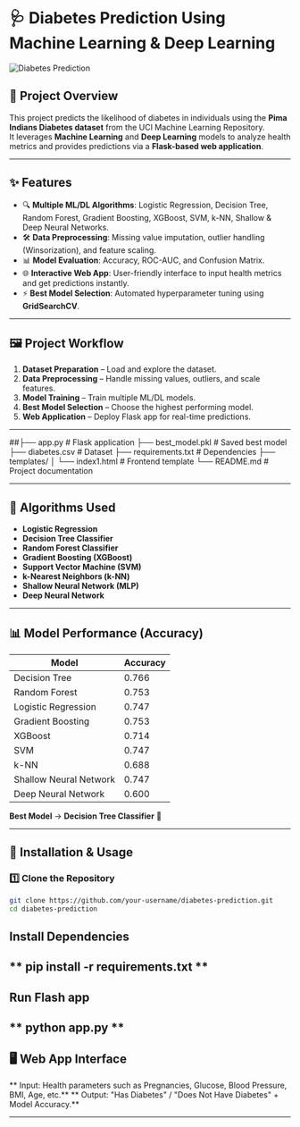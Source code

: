 # 🩺 Diabetes Prediction Using Machine Learning & Deep Learning  

![Diabetes Prediction](https://st4.depositphotos.com/7862542/38187/i/450/depositphotos_381875046-stock-photo-world-diabetes-day-november-blue.jpg)  

## 📌 Project Overview  
This project predicts the likelihood of diabetes in individuals using the **Pima Indians Diabetes dataset** from the UCI Machine Learning Repository.  
It leverages **Machine Learning** and **Deep Learning** models to analyze health metrics and provides predictions via a **Flask-based web application**.  

---

## ✨ Features  
- 🔍 **Multiple ML/DL Algorithms**: Logistic Regression, Decision Tree, Random Forest, Gradient Boosting, XGBoost, SVM, k-NN, Shallow & Deep Neural Networks.  
- 🛠 **Data Preprocessing**: Missing value imputation, outlier handling (Winsorization), and feature scaling.  
- 📊 **Model Evaluation**: Accuracy, ROC-AUC, and Confusion Matrix.  
- 🌐 **Interactive Web App**: User-friendly interface to input health metrics and get predictions instantly.  
- ⚡ **Best Model Selection**: Automated hyperparameter tuning using **GridSearchCV**.  

---

## 🖼 Project Workflow  
1. **Dataset Preparation** – Load and explore the dataset.  
2. **Data Preprocessing** – Handle missing values, outliers, and scale features.  
3. **Model Training** – Train multiple ML/DL models.  
4. **Best Model Selection** – Choose the highest performing model.  
5. **Web Application** – Deploy Flask app for real-time predictions.  

---
##├── app.py # Flask application
├── best_model.pkl # Saved best model
├── diabetes.csv # Dataset
├── requirements.txt # Dependencies
├── templates/
│ └── index1.html # Frontend template
└── README.md # Project documentation


---

## 🧠 Algorithms Used  
- **Logistic Regression**  
- **Decision Tree Classifier**  
- **Random Forest Classifier**  
- **Gradient Boosting (XGBoost)**  
- **Support Vector Machine (SVM)**  
- **k-Nearest Neighbors (k-NN)**  
- **Shallow Neural Network (MLP)**  
- **Deep Neural Network**  

---

## 📊 Model Performance (Accuracy)  
| Model                    | Accuracy |
|--------------------------|----------|
| Decision Tree            | 0.766    |
| Random Forest            | 0.753    |
| Logistic Regression      | 0.747    |
| Gradient Boosting        | 0.753    |
| XGBoost                  | 0.714    |
| SVM                      | 0.747    |
| k-NN                     | 0.688    |
| Shallow Neural Network   | 0.747    |
| Deep Neural Network      | 0.600    |

**Best Model** → **Decision Tree Classifier** 🎯  

---

## 🚀 Installation & Usage  

### 1️⃣ Clone the Repository  
```bash
git clone https://github.com/your-username/diabetes-prediction.git
cd diabetes-prediction

```
## Install Dependencies

** pip install -r requirements.txt **
---
## Run Flash app

** python app.py **
---
## 🖥 Web App Interface
** Input: Health parameters such as Pregnancies, Glucose, Blood Pressure, BMI, Age, etc.**
** Output: "Has Diabetes" / "Does Not Have Diabetes" + Model Accuracy.**

---
